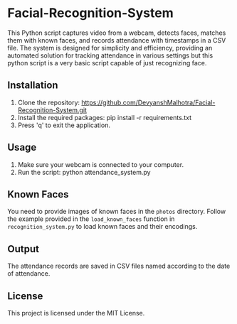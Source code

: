 # Facial-Recognition-System
This Python script captures video from a webcam, detects faces, matches them with known faces, and records attendance with timestamps in a CSV file. The system is designed for simplicity and efficiency, providing an automated solution for tracking attendance in various settings but this python script is a very basic script capable of just recognizing face.

## Installation

1. Clone the repository: https://github.com/DevyanshMalhotra/Facial-Recognition-System.git
2. Install the required packages: pip install -r requirements.txt
3. Press 'q' to exit the application.

## Usage

1. Make sure your webcam is connected to your computer.
2. Run the script: python attendance_system.py

## Known Faces

You need to provide images of known faces in the `photos` directory. Follow the example provided in the `load_known_faces` function in `recognition_system.py` to load known faces and their encodings.

## Output

The attendance records are saved in CSV files named according to the date of attendance.

## License

This project is licensed under the MIT License.

